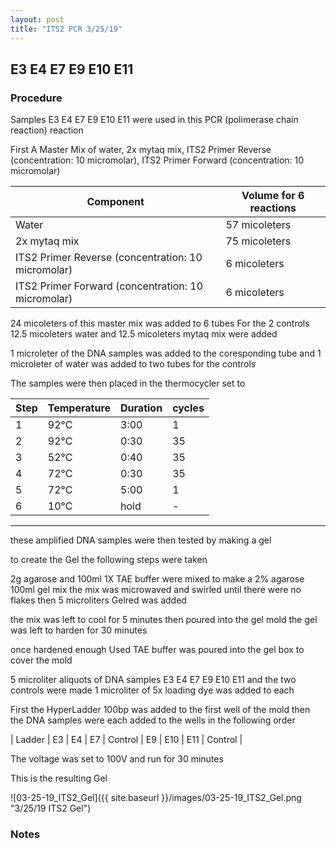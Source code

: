 ```yaml
---
layout: post
title: "ITS2 PCR 3/25/19"
---
```


## E3 E4 E7 E9 E10 E11 

### Procedure

Samples E3 E4 E7 E9 E10 E11 were used in this PCR (polimerase chain reaction) reaction 

First A Master Mix of water, 2x mytaq mix, ITS2 Primer Reverse (concentration: 10 micromolar), ITS2 Primer Forward (concentration: 10 micromolar)


|Component| Volume for 6 reactions|
|---------|---------------------------|
|Water| 57 micoleters|
|2x mytaq mix| 75 micoleters|
|ITS2 Primer Reverse (concentration: 10 micromolar)| 6 micoleters|
|ITS2 Primer Forward (concentration: 10 micromolar)| 6 micoleters|

24 micoleters of this master mix was added to 6 tubes 
For the 2 controls 12.5 micoleters water and 12.5 micoleters mytaq mix were added

1 microleter of the DNA samples was added to the coresponding tube
and 1 microleter of water was added to two tubes for the controls

The samples were then placed in the thermocycler set to 

|Step|Temperature|Duration|cycles|
|----|-------|--------|-------|
|1|92°C|3:00|1|
|2|92°C|0:30|35|
|3|52°C|0:40|35|
|4|72°C|0:30|35|
|5|72°C|5:00|1|
|6|10°C|hold|-|

___________

these amplified DNA samples were then tested by making a gel

to create the Gel the following steps were taken 

2g agarose and 100ml 1X TAE buffer were mixed to make a 2% agarose 100ml gel mix 
the mix was microwaved and swirled until there were no flakes 
then 5 microliters Gelred was added

the mix was left to cool for 5 minutes then poured into the gel mold
the gel was left to harden for 30 minutes 

once hardened enough Used TAE buffer was poured into the gel box to cover the mold

5 microliter aliquots of DNA samples E3 E4 E7 E9 E10 E11 and the two controls were made 
1 microliter of 5x loading dye was added to each

First the HyperLadder 100bp was added to the first well of the mold 
then the DNA samples were each added to the wells in the following order 

| Ladder | E3 | E4 | E7 | Control | E9 | E10 | E11 | Control |

The voltage was set to 100V and run for 30 minutes


This is the resulting Gel

![03-25-19_ITS2_Gel]({{ site.baseurl }}/images/03-25-19_ITS2_Gel.png "3/25/19 ITS2 Gel")

### Notes

